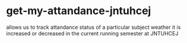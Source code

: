 # get-my-attandance-jntuhcej
allows us to track attandance status of a particular subject weather it is increased or decreased in the current running semester at JNTUHCEJ
